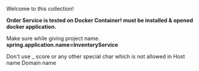 Welcome to this collection!


**Order Service is tested on Docker Container! must be installed & opened docker application.**


Make sure while giving project name.
**spring.application.name=InventoryService**

Don't use _ score or any other special char which is not allowed in Host name Domain name